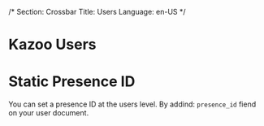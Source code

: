 /*
Section: Crossbar
Title: Users
Language: en-US
*/

# Kazoo Users


# Static Presence ID
You can set a presence ID at the users level. By addind: `presence_id` fiend on your user document.